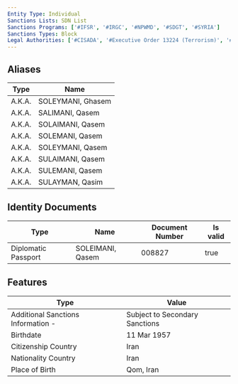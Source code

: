 ```yaml
---
Entity Type: Individual
Sanctions Lists: SDN List
Sanctions Programs: ['#IFSR', '#IRGC', '#NPWMD', '#SDGT', '#SYRIA']
Sanctions Types: Block
Legal Authorities: ['#CISADA', '#Executive Order 13224 (Terrorism)', '#Executive Order 13382 (Non-proliferation)', '#Executive Order 13572 (Syria)', '#TRA']
---
```


## Aliases
| Type  | Name      | 
|-------|-----------|
| A.K.A. | SOLEYMANI, Ghasem |
| A.K.A. | SALIMANI, Qasem |
| A.K.A. | SOLAIMANI, Qasem |
| A.K.A. | SOLEMANI, Qasem |
| A.K.A. | SOLEYMANI, Qasem |
| A.K.A. | SULAIMANI, Qasem |
| A.K.A. | SULEMANI, Qasem |
| A.K.A. | SULAYMAN, Qasim |

## Identity Documents
| Type  | Name      | Document Number | Is valid |
|-------|-----------|-----------------|----------|
| Diplomatic Passport | SOLEIMANI, Qasem | 008827 | true |

## Features
| Type  | Value      |
|-------|------------|
| Additional Sanctions Information - | Subject to Secondary Sanctions |
| Birthdate | 11 Mar 1957 |
| Citizenship Country | Iran |
| Nationality Country | Iran |
| Place of Birth | Qom, Iran |
